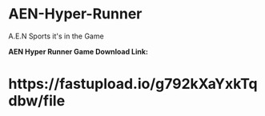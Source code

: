 # AEN-Hyper-Runner
A.E.N Sports it's in the Game

<b> <p> AEN Hyper Runner Game Download Link: </p></b>
<h1> https://fastupload.io/g792kXaYxkTqdbw/file </h1>
